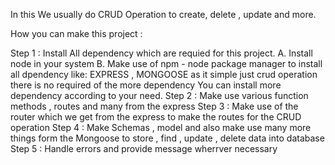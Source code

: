 In this We usually do CRUD Operation to create, delete , update and more. 


How you can make this project :

Step 1 : Install All dependency which are requied for this project.
 A. Install node in your system
 B. Make use of npm - node package manager to install all dpendency like:
    EXPRESS , MONGOOSE as it simple just crud operation there is no required of the more dependency
    You can install more dependency according to your need.
Step 2 : Make use various function methods , routes and many from the express 
Step 3 : Make use of the router which we get from the express to make the routes for the CRUD operation
Step 4 : Make Schemas , model and also make use many more things form the Mongoose to store , find , update , delete  data into database
Step 5 : Handle errors and provide message wherrver necessary
